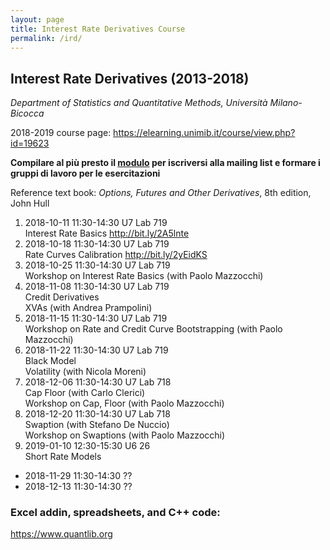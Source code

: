 ```yaml
---
layout: page
title: Interest Rate Derivatives Course
permalink: /ird/
---
```


## Interest Rate Derivatives (2013-2018)

_Department of Statistics and Quantitative Methods, Università Milano-Bicocca_

2018-2019 course page: <https://elearning.unimib.it/course/view.php?id=19623>

**Compilare al più presto il
[modulo](https://docs.google.com/forms/d/1KAcSd4Vh9mLL-Ub9WKtw5f77t2Eg-aHtRpeNBvSgKKg)
per iscriversi alla mailing list e formare i gruppi di lavoro per le esercitazioni**

Reference text book: _Options, Futures and Other Derivatives_, 8th edition, John Hull

1. 2018-10-11 11:30-14:30 U7 Lab 719  
   Interest Rate Basics <http://bit.ly/2A5lnte>
2. 2018-10-18 11:30-14:30 U7 Lab 719  
   Rate Curves Calibration <http://bit.ly/2yEidKS>
3. 2018-10-25 11:30-14:30 U7 Lab 719  
   Workshop on Interest Rate Basics (with Paolo Mazzocchi)
4. 2018-11-08 11:30-14:30 U7 Lab 719  
   Credit Derivatives  
   XVAs (with Andrea Prampolini)
5. 2018-11-15 11:30-14:30 U7 Lab 719  
   Workshop on Rate and Credit Curve Bootstrapping (with Paolo Mazzocchi)
6. 2018-11-22 11:30-14:30 U7 Lab 719  
   Black Model  
   Volatility (with Nicola Moreni)
7. 2018-12-06 11:30-14:30 U7 Lab 718  
   Cap Floor (with Carlo Clerici)  
   Workshop on Cap, Floor (with Paolo Mazzocchi)
8. 2018-12-20 11:30-14:30 U7 Lab 718  
   Swaption (with Stefano De Nuccio)  
   Workshop on Swaptions (with Paolo Mazzocchi)
9. 2019-01-10 12:30-15:30 U6 26  
   Short Rate Models

*  2018-11-29 11:30-14:30 ??
*  2018-12-13 11:30-14:30 ??

### Excel addin, spreadsheets, and C++ code:

<https://www.quantlib.org>
